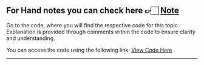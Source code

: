 For Hand notes you can check here 👉🏻 [Note](https://drive.google.com/file/d/16XiczUtQ7qgTMz0Y6CM4m9SsG4n82SIK/view?usp=drive_link)
---
Go to the code, where you will find the respective code for this topic. Explanation is provided through comments within the code to ensure clarity and understanding.

You can access the code using the following link:
[View Code Here](https://github.com/AbuTaher003/Machine-Learning-ML/blob/main/Code/62_Ridge%20Regression%20Part%201%20%7C%20Geometric%20Intuition%20and%20Code%20%7C%20Regularized%20Linear%20Models.ipynb)

---
